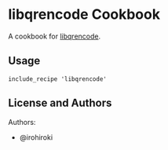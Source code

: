 libqrencode Cookbook
====================
A cookbook for [libqrencode](http://fukuchi.org/works/qrencode/index.html.en).

Usage
-----

    include_recipe 'libqrencode'

License and Authors
-------------------
Authors:
- @irohiroki
